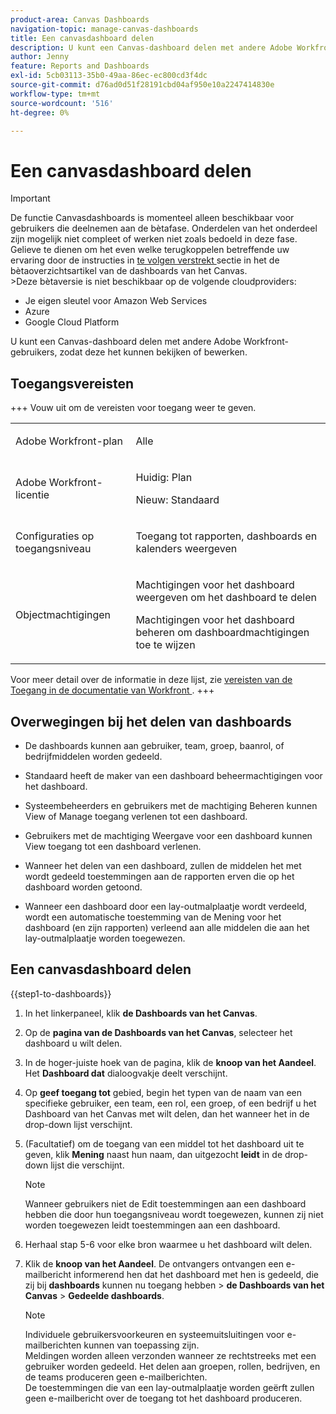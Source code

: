 ```yaml
---
product-area: Canvas Dashboards
navigation-topic: manage-canvas-dashboards
title: Een canvasdashboard delen
description: U kunt een Canvas-dashboard delen met andere Adobe Workfront-gebruikers, zodat deze het kunnen bekijken of bewerken.
author: Jenny
feature: Reports and Dashboards
exl-id: 5cb03113-35b0-49aa-86ec-ec800cd3f4dc
source-git-commit: d76ad0d51f28191cbd04af950e10a2247414830e
workflow-type: tm+mt
source-wordcount: '516'
ht-degree: 0%

---
```


# Een canvasdashboard delen

>[!IMPORTANT]
>
>De functie Canvasdashboards is momenteel alleen beschikbaar voor gebruikers die deelnemen aan de bètafase. Onderdelen van het onderdeel zijn mogelijk niet compleet of werken niet zoals bedoeld in deze fase. Gelieve te dienen om het even welke terugkoppelen betreffende uw ervaring door de instructies in [ te volgen verstrekt ](/help/quicksilver/product-announcements/betas/canvas-dashboards-beta/canvas-dashboards-beta-information.md#provide-feedback) sectie in het de bètaoverzichtsartikel van de dashboards van het Canvas.<br>
>&#x200B;>Deze bètaversie is niet beschikbaar op de volgende cloudproviders:
>
>* Je eigen sleutel voor Amazon Web Services
>* Azure
>* Google Cloud Platform

U kunt een Canvas-dashboard delen met andere Adobe Workfront-gebruikers, zodat deze het kunnen bekijken of bewerken.

## Toegangsvereisten

+++ Vouw uit om de vereisten voor toegang weer te geven. 
<table style="table-layout:auto"> 
<col> 
</col> 
<col> 
</col> 
<tbody> 
<tr> 
   <td role="rowheader"><p>Adobe Workfront-plan</p></td> 
   <td> 
<p>Alle </p> 
   </td> 
<tr> 
 <tr> 
   <td role="rowheader"><p>Adobe Workfront-licentie</p></td> 
   <td> 
<p>Huidig: Plan </p> 
<p>Nieuw: Standaard</p> 
   </td> 
   </tr> 
  </tr> 
  <tr> 
   <td role="rowheader"><p>Configuraties op toegangsniveau</p></td> 
   <td><p>Toegang tot rapporten, dashboards en kalenders weergeven</p>
  </td> 
  </tr>  
    </tr>  
        <tr> 
   <td role="rowheader"><p>Objectmachtigingen</p></td> 
   <td><p>Machtigingen voor het dashboard weergeven om het dashboard te delen</p>
   <p>Machtigingen voor het dashboard beheren om dashboardmachtigingen toe te wijzen</p>
  </td> 
  </tr>
</tbody> 
</table>

Voor meer detail over de informatie in deze lijst, zie [ vereisten van de Toegang in de documentatie van Workfront ](/help/quicksilver/administration-and-setup/add-users/access-levels-and-object-permissions/access-level-requirements-in-documentation.md).
+++

## Overwegingen bij het delen van dashboards

* De dashboards kunnen aan gebruiker, team, groep, baanrol, of bedrijfmiddelen worden gedeeld.

* Standaard heeft de maker van een dashboard beheermachtigingen voor het dashboard.

* Systeembeheerders en gebruikers met de machtiging Beheren kunnen View of Manage toegang verlenen tot een dashboard.

* Gebruikers met de machtiging Weergave voor een dashboard kunnen View toegang tot een dashboard verlenen.

* Wanneer het delen van een dashboard, zullen de middelen het met wordt gedeeld toestemmingen aan de rapporten erven die op het dashboard worden getoond.

* Wanneer een dashboard door een lay-outmalplaatje wordt verdeeld, wordt een automatische toestemming van de Mening voor het dashboard (en zijn rapporten) verleend aan alle middelen die aan het lay-outmalplaatje worden toegewezen.


## Een canvasdashboard delen


{{step1-to-dashboards}}

1. In het linkerpaneel, klik **de Dashboards van het Canvas**.

1. Op de **pagina van de Dashboards van het Canvas**, selecteer het dashboard u wilt delen.

1. In de hoger-juiste hoek van de pagina, klik de **knoop van het Aandeel**. Het **Dashboard dat** dialoogvakje deelt verschijnt.

1. Op **geef toegang tot** gebied, begin het typen van de naam van een specifieke gebruiker, een team, een rol, een groep, of een bedrijf u het Dashboard van het Canvas met wilt delen, dan het wanneer het in de drop-down lijst verschijnt.

1. (Facultatief) om de toegang van een middel tot het dashboard uit te geven, klik **Mening** naast hun naam, dan uitgezocht **leidt** in de drop-down lijst die verschijnt.

   >[!NOTE]
   >
   > Wanneer gebruikers niet de Edit toestemmingen aan een dashboard hebben die door hun toegangsniveau wordt toegewezen, kunnen zij niet worden toegewezen leidt toestemmingen aan een dashboard.

1. Herhaal stap 5-6 voor elke bron waarmee u het dashboard wilt delen.

1. Klik de **knoop van het Aandeel**. De ontvangers ontvangen een e-mailbericht informerend hen dat het dashboard met hen is gedeeld, die zij bij **dashboards** kunnen nu toegang hebben > **de Dashboards van het Canvas** > **Gedeelde dashboards**.

   >[!NOTE]
   >
   > Individuele gebruikersvoorkeuren en systeemuitsluitingen voor e-mailberichten kunnen van toepassing zijn. <br>
   > Meldingen worden alleen verzonden wanneer ze rechtstreeks met een gebruiker worden gedeeld. Het delen aan groepen, rollen, bedrijven, en de teams produceren geen e-mailberichten.<br>
   > De toestemmingen die van een lay-outmalplaatje worden geërft zullen geen e-mailbericht over de toegang tot het dashboard produceren.
